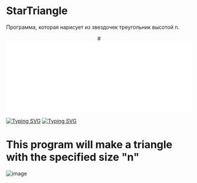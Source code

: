 # StarTriangle
Программа, которая нарисует из звездочек треугольник высотой n.
<p class="aligncenter">
# <img src="https://github.com/feuille01/StarTriangle/blob/main/download.gif" height="190"/>
</p>
<style>
.aligncenter {
    text-align: center;
}
</style>


<a href="https://git.io/typing-svg"><img src="https://readme-typing-svg.herokuapp.com?font=Pixelify+Sans&size=40&pause=1000&color=F7F7F7&random=false&width=435&lines=This+is+an+example%3A" alt="Typing SVG" /></a>
<a href="https://git.io/typing-svg"><img src="https://readme-typing-svg.herokuapp.com?font=Jersey+20&size=40&pause=1000&random=false&width=435&lines=This+is+an+example%3A" alt="Typing SVG" /></a>
# This program will make a triangle with the specified size "n"

![image](https://github.com/retroorb/mega-triangle/assets/165820499/b904ba0d-e0ee-4bdd-ae17-0207a3299dce)

